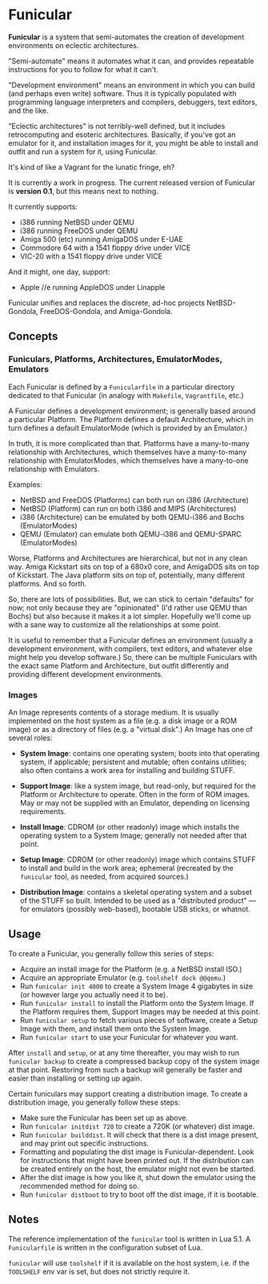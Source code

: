 Funicular
=========

**Funicular** is a system that semi-automates the creation of development
environments on eclectic architectures.

"Semi-automate" means it automates what it can, and provides repeatable
instructions for you to follow for what it can't.

"Development environment" means an environment in which you can build
(and perhaps even write) software.  Thus it is typically populated with
programming language interpreters and compilers, debuggers, text editors,
and the like.

"Eclectic architectures" is not terribly-well defined, but it includes
retrocomputing and esoteric architectures.  Basically, if you've got an
emulator for it, and installation images for it, you might be able to
install and outfit and run a system for it, using Funicular.

It's kind of like a Vagrant for the lunatic fringe, eh?

It is currently a work in progress.  The current released version of
Funicular is **version 0.1**, but this means next to nothing.

It currently supports:

*   i386 running NetBSD under QEMU
*   i386 running FreeDOS under QEMU
*   Amiga 500 (etc) running AmigaDOS under E-UAE
*   Commodore 64 with a 1541 floppy drive under VICE
*   VIC-20 with a 1541 floppy drive under VICE

And it might, one day, support:

*   Apple //e running AppleDOS under Linapple

Funicular unifies and replaces the discrete, ad-hoc projects NetBSD-Gondola,
FreeDOS-Gondola, and Amiga-Gondola.

Concepts
--------

### Funiculars, Platforms, Architectures, EmulatorModes, Emulators ###

Each Funicular is defined by a `Funicularfile` in a particular directory
dedicated to that Funicular (in analogy with `Makefile`, `Vagrantfile`, etc.)

A Funicular defines a development environment; is generally based around a
particular Platform.  The Platform defines a default Architecture, which in
turn defines a default EmulatorMode (which is provided by an Emulator.)

In truth, it is more complicated than that.  Platforms have a many-to-many
relationship with Architectures, which themselves have a many-to-many
relationship with EmulatorModes, which themselves have a many-to-one
relationship with Emulators.

Examples:

*   NetBSD and FreeDOS (Platforms) can both run on i386 (Architecture)
*   NetBSD (Platform) can run on both i386 and MIPS (Architectures)
*   i386 (Architecture) can be emulated by both QEMU-i386 and Bochs
    (EmulatorModes)
*   QEMU (Emulator) can emulate both QEMU-i386 and QEMU-SPARC (EmulatorModes)

Worse, Platforms and Architectures are hierarchical, but not in any clean way.
Amiga Kickstart sits on top of a 680x0 core, and AmigaDOS sits on top of
Kickstart.  The Java platform sits on top of, potentially, many different
platforms.  And so forth.

So, there are lots of possibilities.  But, we can stick to certain "defaults"
for now; not only because they are "opinionated" (I'd rather use QEMU than
Bochs) but also because it makes it a lot simpler.  Hopefully we'll come up
with a sane way to customize all the relationships at some point.

It is useful to remember that a Funicular defines an environment (usually a
development environment, with compilers, text editors, and whatever else
might help you develop software.)  So, there can be multiple Funiculars
with the exact same Platform and Architecture, but outfit differently and
providing different development environments.

### Images ###

An Image represents contents of a storage medium.  It is usually implemented
on the host system as a file (e.g. a disk image or a ROM image) or as a
directory of files (e.g. a "virtual disk".)  An Image has one of several roles:

*   **System Image**: contains one operating system; boots into that operating
    system, if applicable; persistent and mutable; often contains utilities;
    also often contains a work area for installing and building STUFF.
    
*   **Support Image**: like a system image, but read-only, but required for
    the Platform or Architecture to operate.  Often in the form of ROM images.
    May or may not be supplied with an Emulator, depending on licensing
    requirements.
    
*   **Install Image**: CDROM (or other readonly) image which installs the
    operating system to a System Image; generally not needed after that
    point.
    
*   **Setup Image**: CDROM (or other readonly) image which contains STUFF
    to install and build in the work area; ephemeral (recreated by the
    `funicular` tool, as needed, from acquired sources.)
    
*   **Distribution Image**: contains a skeletal operating system and a subset
    of the  STUFF so built.  Intended to be used as a "distributed product" —
    for emulators (possibly web-based), bootable USB sticks, or whatnot.

Usage
-----

To create a Funicular, you generally follow this series of steps:

*   Acquire an install image for the Platform (e.g. a NetBSD install ISO.)
*   Acquire an appropriate Emulator (e.g. `toolshelf dock @@qemu`.)
*   Run `funicular init 4000` to create a System Image 4 gigabytes in size
    (or however large you actually need it to be).
*   Run `funicular install` to install the Platform onto the System Image.
    If the Platform requires them, Support Images may be needed at this point.
*   Run `funicular setup` to fetch various pieces of software, create
    a Setup Image with them, and install them onto the System Image.
*   Run `funicular start` to use your Funicular for whatever you want.

After `install` and `setup`, or at any time thereafter, you may wish to
run `funicular backup` to create a compressed backup copy of the system
image at that point.  Restoring from such a backup will generally be faster
and easier than installing or setting up again.

Certain funiculars may support creating a distribution image.  To create
a distribution image, you generally follow these steps:

*   Make sure the Funicular has been set up as above.
*   Run `funicular initdist 720` to create a 720K (or whatever) dist image.
*   Run `funicular builddist`.  It will check that there is a dist image
    present, and may print out specific instructions.
*   Formatting and populating the dist image is Funicular-dependent.
    Look for instructions that might have been printed out.
    If the distribution can be created entirely on the host, the emulator
    might not even be started.
*   After the dist image is how you like it, shut down the emulator using
    the recommended method for doing so.
*   Run `funicular distboot` to try to boot off the dist image, if it is
    bootable.

Notes
-----

The reference implementation of the `funicular` tool is written in Lua 5.1.
A `Funicularfile` is written in the configuration subset of Lua.

`funicular` will use `toolshelf` if it is available on the host system,
i.e. if the `TOOLSHELF` env var is set, but does not strictly require it.

